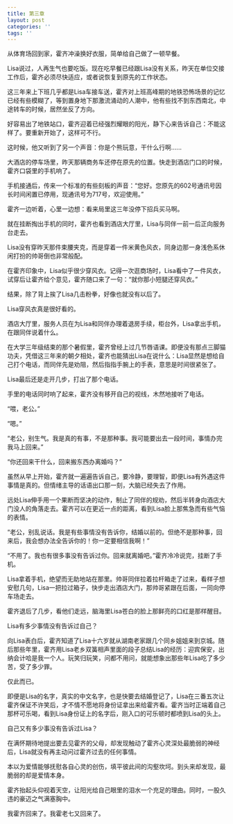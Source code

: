 ```yaml
---
title: 第三章
layout: post
categories: ''
tags: ''
---
```

从体育场回到家，霍齐冲澡换好衣服，简单给自己做了一顿早餐。

Lisa说过，人再生气也要吃饭。现在吃早餐已经跟Lisa没有关系，昨天在单位交接工作后，霍齐必须尽快适应，或者说恢复到原先的工作状态。

这三年来上下班几乎都是Lisa车接车送，霍齐对上班高峰期的地铁恐怖场景的记忆已经有些模糊了，等到置身地下那激流涌动的人潮中，他有些找不到东西南北，中途转车的时候，居然坐反了方向。

好容易出了地铁站口，霍齐迎着已经强烈耀眼的阳光，静下心来告诉自己：不能这样了。要重新开始了，这样可不行。

这时候，他又听到了另一个声音：你是个熊玩意，干什么行啊......

大酒店的停车场里，昨天那辆商务车还停在原先的位置。快走到酒店门口的时候，霍齐口袋里的手机响了。

手机接通后，传来一个标准的有些刻板的声音：“您好。您原先的602号通讯号因长时间闲置已停用，现通讯号为717号，欢迎使用。”

霍齐一边听着，心里一边想：看来局里这三年没停下招兵买马啊。

就在挂断掏出手机的同时，霍齐也看到酒店大厅里，Lisa与同伴一前一后正向服务台走去。

Lisa没有穿昨天那件束腰夹克，而是穿着一件米黄色风衣，同身边那一身浅色系休闲打扮的帅哥倒也非常般配。

在霍齐印象中，Lisa似乎很少穿风衣。记得一次逛商场时，Lisa看中了一件风衣，试穿后让霍齐给个意见，霍齐随口来了一句：“就你那小短腿还穿风衣。”

结果，除了背上挨了Lisa几击粉拳，好像也就没有以后了。

Lisa穿风衣真是很好看的。

酒店大厅里，服务人员在为Lisa和同伴办理着退房手续，柜台外，Lisa拿出手机，在跟同伴说着什么。

在大学三年级结束的那个暑假里，霍齐曾经上过几节唇语课。即便没有那点三脚猫功夫，凭借这三年来的朝夕相处，霍齐也能猜出Lisa在说什么：Lisa显然是想给自己打个电话，而同伴先是劝阻，然后指指手腕上的手表，意思是时间很紧张了。

Lisa最后还是走开几步，打出了那个电话。

手里的电话同时响了起来，霍齐没有移开自己的视线，木然地接听了电话。

“喂，老公。”

“嗯。”

“老公，别生气。我是真的有事，不是那种事。我可能要出去一段时间，事情办完我马上回来。”

“你还回来干什么，回来搬东西办离婚吗？”

虽然从早上开始，霍齐就一遍遍告诉自己，要冷静，要理智，即便Lisa有外遇这件事情是真的。但情绪主导的话语出口那一刻，大脑已经失去了作用。

远处Lisa伸手用一个果断而坚决的动作，制止了同伴的规劝，然后半转身向酒店大门没人的角落走去。霍齐可以在更近一点的距离，看到Lisa脸上那焦急而有些气恼的表情。

“老公，别乱说话。我是有些事情没有告诉你，结婚以前的。但绝不是那种事，回来后，我会想办法全告诉你的！你一定要相信我啊！”

“不用了。我也有很多事没有告诉过你。回来就离婚吧。”霍齐冷冷说完，挂断了手机。

Lisa拿着手机，绝望而无助地站在那里。帅哥同伴拉着拉杆箱走了过来，看样子想安慰几句，Lisa一把拉过箱子，快步走出酒店大门，那帅哥紧跟在后面，一同向停车场走去。

霍齐退后了几步，看他们走远，脑海里Lisa苍白的脸上那鲜亮的口红是那样醒目。

Lisa有多少事情没有告诉过自己？

向Lisa表白后，霍齐知道了Lisa十六岁就从湖南老家跟几个同乡姐姐来到京城。随后那些年里，霍齐用Lisa老乡双簧相声里面的段子总结Lisa的经历：迎宾保安，出纳会计哈是我一个人。玩笑归玩笑，问都不用问，就能想象出那些年Lisa吃了多少苦，受了多少罪。

仅此而已。

即便是Lisa的名字，真实的中文名字，也是快要去结婚登记了，Lisa在三番五次让霍齐保证不许笑后，才不情不愿地将身份证拿出来给霍齐看。霍齐当时正端着自己那杯可乐喝，看到Lisa身份证上的名字后，刚入口的可乐顿时都喷到Lisa的头上。

自己又有多少事没有告诉过Lisa？

在满怀期待地提出要去见霍齐的父母，却发现触动了霍齐心灵深处最脆弱的神经后，Lisa就没有再主动问过霍齐过去的任何事情。

本以为爱情能够抚慰各自心灵的创伤，填平彼此间的沟壑坎坷。到头来却发现，最脆弱的却是爱情本身。

霍齐抬起头仰视着天空，让阳光给自己眼里的泪水一个充足的理由。同时，一股久违的豪迈之气满塞胸中。

我霍齐回来了。我霍老七又回来了。